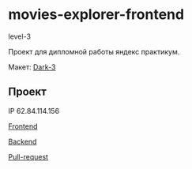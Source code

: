 # movies-explorer-frontend
level-3

Проект для дипломной работы яндекс практикум.

Макет: [Dark-3](https://www.figma.com/file/6FMWkB94wE7KTkcCgUXtnC/%D0%94%D0%B8%D0%BF%D0%BB%D0%BE%D0%BC%D0%BD%D1%8B%D0%B9-%D0%BF%D1%80%D0%BE%D0%B5%D0%BA%D1%82?type=design&node-id=1-8436&mode=design&t=SktPVwKRRuo0rzaJ-0)

## Проект

IP 62.84.114.156

[Frontend](https://github.com/VEBata/movies-explorer-frontend/tree/level-3)

[Backend](https://github.com/VEBata/movies-explorer-api/tree/main)

[Pull-request](https://github.com/VEBata/movies-explorer-frontend/pull/2)